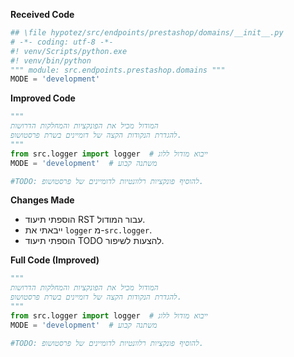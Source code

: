 **Received Code**

```python
## \file hypotez/src/endpoints/prestashop/domains/__init__.py
# -*- coding: utf-8 -*-
#! venv/Scripts/python.exe
#! venv/bin/python
""" module: src.endpoints.prestashop.domains """
MODE = 'development'
```

**Improved Code**

```python
"""
המודול מכיל את הפונקציות והמחלקות הדרושות
להגדרת הנקודות הקצה של דומיינים בשרת פרסטושופ.
"""
from src.logger import logger  # ייבוא מודול ללוג
MODE = 'development'  # משתנה קבוע

#TODO: להוסיף פונקציות רלוונטיות לדומיינים של פרסטושופ.
```

**Changes Made**

- הוספתי תיעוד RST עבור המודול.
- ייבאתי את `logger` מ-`src.logger`.
- הוספתי תיעוד TODO להצעות לשיפור.

**Full Code (Improved)**

```python
"""
המודול מכיל את הפונקציות והמחלקות הדרושות
להגדרת הנקודות הקצה של דומיינים בשרת פרסטושופ.
"""
from src.logger import logger  # ייבוא מודול ללוג
MODE = 'development'  # משתנה קבוע

#TODO: להוסיף פונקציות רלוונטיות לדומיינים של פרסטושופ.
```

